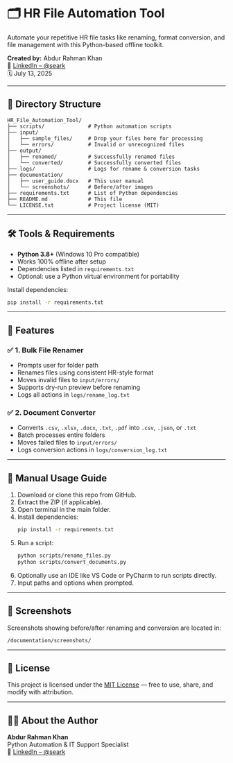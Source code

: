 # 🗂️ HR File Automation Tool

Automate your repetitive HR file tasks like renaming, format conversion, and file management with this Python-based offline toolkit.

**Created by:** Abdur Rahman Khan  
🔗 [LinkedIn – @seark](https://www.linkedin.com/in/seark)  
🗓️ July 13, 2025

---

## 📁 Directory Structure

```
HR_File_Automation_Tool/
├── scripts/              # Python automation scripts
├── input/
│   ├── sample_files/     # Drop your files here for processing
│   └── errors/           # Invalid or unrecognized files
├── output/
│   ├── renamed/          # Successfully renamed files
│   └── converted/        # Successfully converted files
├── logs/                 # Logs for rename & conversion tasks
├── documentation/
│   ├── user_guide.docx   # This user manual
│   └── screenshots/      # Before/after images
├── requirements.txt      # List of Python dependencies
├── README.md             # This file
└── LICENSE.txt           # Project license (MIT)
```

---

## 🛠️ Tools & Requirements

- **Python 3.8+** (Windows 10 Pro compatible)
- Works 100% offline after setup
- Dependencies listed in `requirements.txt`
- Optional: use a Python virtual environment for portability

Install dependencies:
```bash
pip install -r requirements.txt
```

---

## 🚀 Features

### ✅ 1. Bulk File Renamer
- Prompts user for folder path
- Renames files using consistent HR-style format
- Moves invalid files to `input/errors/`
- Supports dry-run preview before renaming
- Logs all actions in `logs/rename_log.txt`

### ✅ 2. Document Converter
- Converts `.csv`, `.xlsx`, `.docx`, `.txt`, `.pdf` into `.csv`, `.json`, or `.txt`
- Batch processes entire folders
- Moves failed files to `input/errors/`
- Logs conversion actions in `logs/conversion_log.txt`

---

## 🧾 Manual Usage Guide

1. Download or clone this repo from GitHub.
2. Extract the ZIP (if applicable).
3. Open terminal in the main folder.
4. Install dependencies:
   ```bash
   pip install -r requirements.txt
   ```
5. Run a script:
   ```bash
   python scripts/rename_files.py
   python scripts/convert_documents.py
   ```
6. Optionally use an IDE like VS Code or PyCharm to run scripts directly.
7. Input paths and options when prompted.

---

## 📸 Screenshots

Screenshots showing before/after renaming and conversion are located in:
```
/documentation/screenshots/
```

---

## 📄 License

This project is licensed under the [MIT License](./LICENSE.txt) — free to use, share, and modify with attribution.

---

## 🙋‍♂️ About the Author

**Abdur Rahman Khan**  
Python Automation & IT Support Specialist  
🔗 [LinkedIn – @seark](https://www.linkedin.com/in/seark)
